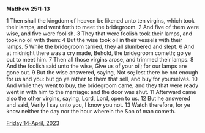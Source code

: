 **Matthew 25:1-13**

1 Then shall the kingdom of heaven be likened unto ten virgins, which took their lamps, and went forth to meet the bridegroom. 2 And five of them were wise, and five were foolish. 3 They that were foolish took their lamps, and took no oil with them: 4 But the wise took oil in their vessels with their lamps. 5 While the bridegroom tarried, they all slumbered and slept. 6 And at midnight there was a cry made, Behold, the bridegroom cometh; go ye out to meet him. 7 Then all those virgins arose, and trimmed their lamps. 8 And the foolish said unto the wise, Give us of your oil; for our lamps are gone out. 9 But the wise answered, saying, Not so; lest there be not enough for us and you: but go ye rather to them that sell, and buy for yourselves. 10 And while they went to buy, the bridegroom came; and they that were ready went in with him to the marriage: and the door was shut. 11 Afterward came also the other virgins, saying, Lord, Lord, open to us. 12 But he answered and said, Verily I say unto you, I know you not. 13 Watch therefore, for ye know neither the day nor the hour wherein the Son of man cometh.

[Friday 14-April, 2023](https://t.me/s/daily_scripture)

